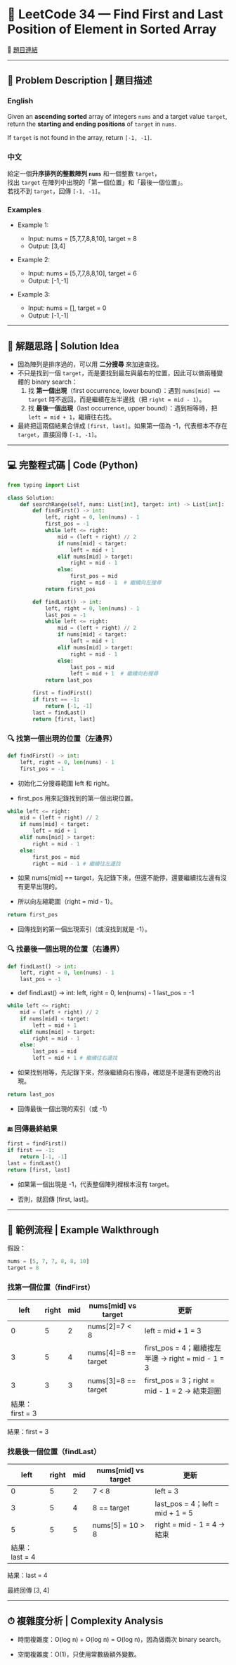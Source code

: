 # 🧩 LeetCode 34 — Find First and Last Position of Element in Sorted Array  

🔗 [題目連結](https://leetcode.com/problems/find-first-and-last-position-of-element-in-sorted-array/)

---

## 📘 Problem Description | 題目描述

### English
Given an **ascending sorted** array of integers `nums` and a target value `target`,  
return the **starting and ending positions** of `target` in `nums`.

If `target` is not found in the array, return `[-1, -1]`.

### 中文
給定一個**升序排列的整數陣列 `nums`** 和一個整數 `target`，  
找出 `target` 在陣列中出現的「第一個位置」和「最後一個位置」。  
若找不到 `target`，回傳 `[-1, -1]`。

### Examples
- Example 1:
    - Input: nums = [5,7,7,8,8,10], target = 8
    - Output: [3,4]

- Example 2:

    - Input: nums = [5,7,7,8,8,10], target = 6
    - Output: [-1,-1]

- Example 3:

    - Input: nums = [], target = 0
    - Output: [-1,-1]

---

## 🧠 解題思路 | Solution Idea

- 因為陣列是排序過的，可以用 **二分搜尋** 來加速查找。
- 不只是找到一個 `target`，而是要找到最左與最右的位置，因此可以做兩種變體的 binary search：
  1. 找 **第一個出現**（first occurrence, lower bound）：遇到 `nums[mid] == target` 時不返回，而是繼續在左半邊找（把 `right = mid - 1`）。
  2. 找 **最後一個出現**（last occurrence, upper bound）：遇到相等時，把 `left = mid + 1`，繼續往右找。
- 最終把這兩個結果合併成 `[first, last]`。如果第一個為 -1，代表根本不存在 `target`，直接回傳 `[-1, -1]`。

---

## 💻 完整程式碼 | Code (Python)

```python
from typing import List

class Solution:
    def searchRange(self, nums: List[int], target: int) -> List[int]:
        def findFirst() -> int:
            left, right = 0, len(nums) - 1
            first_pos = -1
            while left <= right:
                mid = (left + right) // 2
                if nums[mid] < target:
                    left = mid + 1
                elif nums[mid] > target:
                    right = mid - 1
                else:
                    first_pos = mid
                    right = mid - 1  # 繼續向左搜尋
            return first_pos

        def findLast() -> int:
            left, right = 0, len(nums) - 1
            last_pos = -1
            while left <= right:
                mid = (left + right) // 2
                if nums[mid] < target:
                    left = mid + 1
                elif nums[mid] > target:
                    right = mid - 1
                else:
                    last_pos = mid
                    left = mid + 1  # 繼續向右搜尋
            return last_pos

        first = findFirst()
        if first == -1:
            return [-1, -1]
        last = findLast()
        return [first, last]
```
### 🔍 找第一個出現的位置（左邊界）
```python
def findFirst() -> int:
    left, right = 0, len(nums) - 1
    first_pos = -1
```
- 初始化二分搜尋範圍 left 和 right。

- first_pos 用來記錄找到的第一個出現位置。

```python
while left <= right:
    mid = (left + right) // 2
    if nums[mid] < target:
        left = mid + 1
    elif nums[mid] > target:
        right = mid - 1
    else:
        first_pos = mid
        right = mid - 1 # 繼續往左邊找
```
- 如果 nums[mid] == target，先記錄下來，但還不能停，還要繼續找左邊有沒有更早出現的。

- 所以向左縮範圍（right = mid - 1）。
```python
return first_pos
```
- 回傳找到的第一個出現索引（或沒找到就是 -1）。

### 🔍 找最後一個出現的位置（右邊界）
```python
def findLast() -> int:
    left, right = 0, len(nums) - 1
    last_pos = -1
```
- def findLast() -> int:
    left, right = 0, len(nums) - 1
    last_pos = -1

```python
while left <= right:
    mid = (left + right) // 2
    if nums[mid] < target:
        left = mid + 1
    elif nums[mid] > target:
        right = mid - 1
    else:
        last_pos = mid
        left = mid + 1 # 繼續往右邊找
```
- 如果找到相等，先記錄下來，然後繼續向右搜尋，確認是不是還有更晚的出現。
```python
return last_pos
```
- 回傳最後一個出現的索引（或 -1）

### 🔚 回傳最終結果
```python
first = findFirst()
if first == -1:
    return [-1, -1]
last = findLast()
return [first, last]
```
- 如果第一個出現是 -1，代表整個陣列裡根本沒有 target。

- 否則，就回傳 [first, last]。

---

## 🧪 範例流程 | Example Walkthrough

假設：
```python
nums = [5, 7, 7, 8, 8, 10]
target = 8
```
### 找第一個位置（findFirst）
| left         | right | mid | nums[mid] vs target | 更新                                         |
| ------------ | ----- | --- | ------------------- | ------------------------------------------ |
| 0            | 5     | 2   | nums[2]=7 < 8       | left = mid + 1 = 3                         |
| 3            | 5     | 4   | nums[4]=8 == target | first_pos = 4；繼續搜左半邊 → right = mid - 1 = 3 |
| 3            | 3     | 3   | nums[3]=8 == target | first_pos = 3；right = mid - 1 = 2 → 結束迴圈   |
| 結果：first = 3 |       |     |                     |                                            |

結果：first = 3

### 找最後一個位置（findLast）

| left        | right | mid | nums[mid] vs target | 更新                              |
| ----------- | ----- | --- | ------------------- | ------------------------------- |
| 0           | 5     | 2   | 7 < 8               | left = 3                        |
| 3           | 5     | 4   | 8 == target         | last_pos = 4；left = mid + 1 = 5 |
| 5           | 5     | 5   | nums[5] = 10 > 8    | right = mid - 1 = 4 → 結束        |
| 結果：last = 4 |       |     |                     |                                 |

結果：last = 4				

最終回傳 [3, 4]

---

## ⏱ 複雜度分析 | Complexity Analysis

- 時間複雜度：O(log n) + O(log n) = O(log n)，因為做兩次 binary search。

- 空間複雜度：O(1)，只使用常數級額外變數。